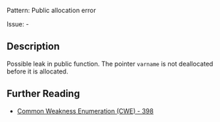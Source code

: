 Pattern: Public allocation error

Issue: -

## Description

Possible leak in public function. The pointer `varname` is not deallocated before it is allocated.

## Further Reading

* [Common Weakness Enumeration (CWE) - 398](https://cwe.mitre.org/data/definitions/398.html)
